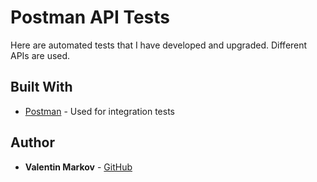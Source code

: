 # Postman API Tests
Here are automated tests that I have developed and upgraded. Different APIs are used.

## Built With

* [Postman](https://www.getpostman.com/) - Used for integration tests


## Author
* **Valentin Markov** - [GitHub](https://github.com/ValentinMarkov/Projects)
